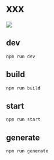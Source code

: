 # xxx

![](https://)

## dev

```
npm run dev
```

## build

```
npm run build
```

## start

```
npm run start
```

## generate

```
npm run generate
```
